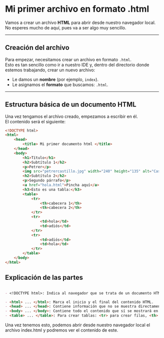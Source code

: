 # Mi primer archivo en formato .html

Vamos a crear un archivo **HTML** para abrir desde nuestro navegador local.  
No esperes mucho de aquí, pues va a ser algo muy sencillo.

---

## Creación del archivo

Para empezar, necesitamos crear un archivo en formato `.html`.  
Esto es tan sencillo como ir a nuestro IDE y, dentro del directorio donde estemos trabajando, crear un nuevo archivo:

- Le damos un **nombre** (por ejemplo, `index`).
- Le asignamos el **formato** que buscamos: `.html`.


---

## Estructura básica de un documento HTML

Una vez tengamos el archivo creado, empezamos a escribir en él.  
El contenido será el siguiente:

```html
<!DOCTYPE html>
<html> 
    <head>      
        <title> Mi primer documento html </title>
    </head>
    <body>  
        <h1>Título</h1>
        <h2>Subtítulo 1</h2>
        <p>Petrer</p>
        <img src="petrercastillo.jpg" width="240" height="135" alt="Castillo de Petrer">
        <h2>Subtítulo 2</h2>
        <p>Segundo párrafo</p>
        <a href="hola.html">Pincha aquí</a>
        <h3>Esto es una tabla:</h3>
        <table>
            <tr>
                <th>cabecera 1</th>
                <th>cabecera 2</th>
            </tr>
            <tr>
                <td>hola</td>
                <td>adiós</td>
            </tr>
            <tr>
                <td>adiós</td>
                <td>hola</td>
            </tr>
        </table>
    </body>
</html>
```

## Explicación de las partes

```markdown

- <!DOCTYPE html>: Indica al navegador que se trata de un documento HTML. 

- <html> ... </html>: Marca el inicio y el final del contenido HTML. 
- <head> ... </head>: Contiene información que no se muestra directamente en el navegador, como: El título de la pestaña (definido con <title>). Enlaces a hojas de estilo (.css) u otros metadatos. 
- <body> ... </body>: Contiene todo el contenido que sí se mostrará en la página, como: Títulos principales (<h1>), Subtítulos (<h2>), Párrafos (<p>), Imágenes (<img>).
- <table> ... </table>: Para crear tablas: <tr> para crear filas, <th> para crear el nombre de las columnas, etc.

```

Una vez tenemos esto, podemos abrir desde nuestro navegador local el archivo index.html y podremos ver el contenido de este.